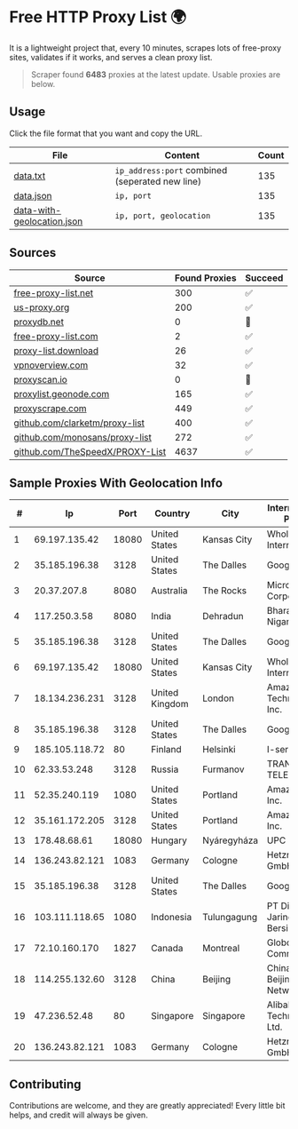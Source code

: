 
# Free HTTP Proxy List 🌍

It is a lightweight project that, every 10 minutes, scrapes lots of free-proxy sites, validates if it works, and serves a clean proxy list.


> Scraper found **6483** proxies at the latest update. Usable proxies are below.

## Usage

Click the file format that you want and copy the URL.


|File|Content|Count|
|----|-------|-----|
|[data.txt](https://raw.githubusercontent.com/themiralay/Proxy-List-World/master/data.txt)|`ip_address:port` combined (seperated new line)|135|
|[data.json](https://raw.githubusercontent.com/themiralay/Proxy-List-World/master/data.json)|`ip, port`|135|
|[data-with-geolocation.json](https://raw.githubusercontent.com/themiralay/Proxy-List-World/master/data-with-geolocation.json)|`ip, port, geolocation`|135|

## Sources

|Source|Found Proxies|Succeed|
|------|-------------|-------|
|[free-proxy-list.net](https://free-proxy-list.net)|300|✅|
|[us-proxy.org](https://www.us-proxy.org)|200|✅|
|[proxydb.net](http://proxydb.net)|0|🚫|
|[free-proxy-list.com](https://free-proxy-list.com/?page=&port=&type%5B%5D=http&type%5B%5D=https&up_time=0&search=Search)|2|✅|
|[proxy-list.download](https://www.proxy-list.download/HTTP)|26|✅|
|[vpnoverview.com](https://vpnoverview.com/privacy/anonymous-browsing/free-proxy-servers)|32|✅|
|[proxyscan.io](https://www.proxyscan.io)|0|🚫|
|[proxylist.geonode.com](https://proxylist.geonode.com/api/proxy-list?limit=300&page=1&sort_by=lastChecked&sort_type=desc&protocols=http,https)|165|✅|
|[proxyscrape.com](https://api.proxyscrape.com/v2/?request=displayproxies&protocol=http&timeout=10000&country=all&ssl=all&anonymity=all)|449|✅|
|[github.com/clarketm/proxy-list](https://raw.githubusercontent.com/clarketm/proxy-list/master/proxy-list-raw.txt)|400|✅|
|[github.com/monosans/proxy-list](https://raw.githubusercontent.com/monosans/proxy-list/main/proxies/http.txt)|272|✅|
|[github.com/TheSpeedX/PROXY-List](https://raw.githubusercontent.com/TheSpeedX/PROXY-List/master/http.txt)|4637|✅|


## Sample Proxies With Geolocation Info

|#|Ip|Port|Country|City|Internet Service Provider|
|-|--|----|-------|----|-------------------------|
|1|69.197.135.42|18080|United States|Kansas City|WholeSale Internet|
|2|35.185.196.38|3128|United States|The Dalles|Google LLC|
|3|20.37.207.8|8080|Australia|The Rocks|Microsoft Corporation|
|4|117.250.3.58|8080|India|Dehradun|Bharat Sanchar Nigam Ltd|
|5|35.185.196.38|3128|United States|The Dalles|Google LLC|
|6|69.197.135.42|18080|United States|Kansas City|WholeSale Internet|
|7|18.134.236.231|3128|United Kingdom|London|Amazon Technologies Inc.|
|8|35.185.196.38|3128|United States|The Dalles|Google LLC|
|9|185.105.118.72|80|Finland|Helsinki|I-servers LTD|
|10|62.33.53.248|3128|Russia|Furmanov|TRANS-TELECOM|
|11|52.35.240.119|1080|United States|Portland|Amazon.com, Inc.|
|12|35.161.172.205|3128|United States|Portland|Amazon.com, Inc.|
|13|178.48.68.61|18080|Hungary|Nyáregyháza|UPC|
|14|136.243.82.121|1083|Germany|Cologne|Hetzner Online GmbH|
|15|35.185.196.38|3128|United States|The Dalles|Google LLC|
|16|103.111.118.65|1080|Indonesia|Tulungagung|PT Dimensi Jaringan Bersinar|
|17|72.10.160.170|1827|Canada|Montreal|GloboTech Communications|
|18|114.255.132.60|3128|China|Beijing|China Unicom Beijing Province Network|
|19|47.236.52.48|80|Singapore|Singapore|Alibaba (US) Technology Co., Ltd.|
|20|136.243.82.121|1083|Germany|Cologne|Hetzner Online GmbH|



## Contributing

Contributions are welcome, and they are greatly appreciated! Every
little bit helps, and credit will always be given.

